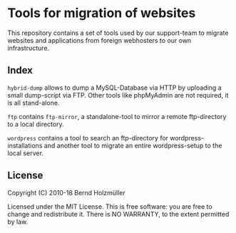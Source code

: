 # Tools for migration of websites
This repository contains a set of tools used by our support-team to
migrate websites and applications from foreign webhosters to our own
infrastructure.

## Index
`hybrid-dump` allows to dump a MySQL-Database via HTTP by uploading a
small dump-script via FTP. Other tools like phpMyAdmin are not
required, it is all stand-alone.

`ftp` contains `ftp-mirror`, a standalone-tool to mirror a remote
ftp-directory to a local directory.

`wordpress` contains a tool to search an ftp-directory for wordpress-
installations and another tool to migrate an entire wordpress-setup
to the local server.

## License
Copyright (C) 2010-18 Bernd Holzmüller

Licensed under the MIT License. This is free software: you are free
to change and redistribute it. There is NO WARRANTY, to the extent
permitted by law.
